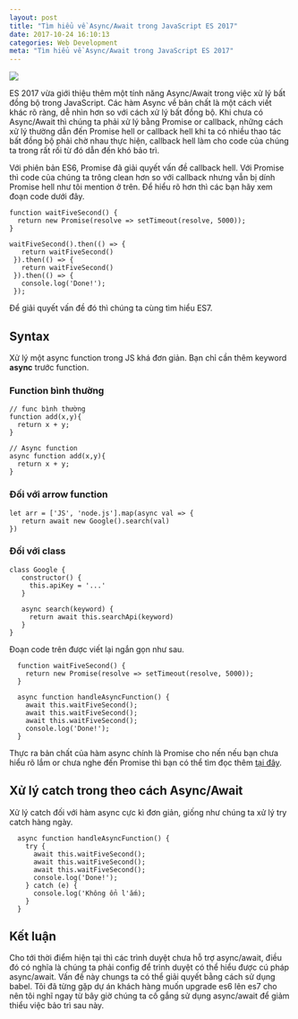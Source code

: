 ```yaml
---
layout: post
title: "Tìm hiểu về Async/Await trong JavaScript ES 2017"
date: 2017-10-24 16:10:13
categories: Web Development
meta: "Tìm hiểu về Async/Await trong JavaScript ES 2017"
---
```


![](https://images.viblo.asia/36b5268b-ac36-47c3-b36c-cf0c659993f4.png)

ES 2017 vừa giới thiệu thêm một tính năng Async/Await trong việc xử lý bất đồng bộ trong JavaScript. Các hàm Async về bản chất là một cách viết khác rõ ràng, dễ nhìn hơn so với cách xử lý bất đồng bộ. Khi chưa có Async/Await thì chúng ta phải xử lý bằng Promise or callback, những cách xử lý thường dẫn đến Promise hell or callback hell khi ta có nhiều thao tác bất đồng bộ phải chờ nhau thực hiện, callback hell làm cho code của chúng ta trong rất rối từ đó dẫn đến khó bảo trì.

Với phiên bản ES6, Promise đã giải quyết vấn đề callback hell. Với Promise thì code của chúng ta trông clean hơn so với callback nhưng vẫn bị dính Promise hell như tôi mention ở trên. Để hiểu rõ hơn thì các bạn hãy xem đoạn code dưới đây.

```
function waitFiveSecond() {
  return new Promise(resolve => setTimeout(resolve, 5000));
}
```

 ```
waitFiveSecond().then(() => {
    return waitFiveSecond()
  }).then(() => {
    return waitFiveSecond()
  }).then(() => {
    console.log('Done!');
  });
```

Để giải quyết vấn đề đó thì chúng ta cùng tìm hiểu ES7.

## Syntax
Xử lý một async function trong JS khá đơn giản. Bạn chỉ cần thêm keyword **async** trước function.
### Function bình thường

```
// func bình thường
function add(x,y){
  return x + y;
}
```

```
// Async function
async function add(x,y){
  return x + y;
}
```

### Đối với arrow function
```
let arr = ['JS', 'node.js'].map(async val => {
   return await new Google().search(val)
})
```

### Đối với class
```
class Google {
   constructor() {
     this.apiKey = '...'
   }

   async search(keyword) {
     return await this.searchApi(keyword)
   }
}
```

Đoạn code trên được viết lại ngắn gọn như sau.

```
  function waitFiveSecond() {
    return new Promise(resolve => setTimeout(resolve, 5000));
  }

  async function handleAsyncFunction() {
    await this.waitFiveSecond();
    await this.waitFiveSecond();
    await this.waitFiveSecond();
    console.log('Done!');
  }
```

Thực ra bản chất của hàm async chính là Promise cho nến nếu bạn chưa hiểu rõ lắm or chưa nghe đến Promise thì bạn có thể tìm đọc thêm
[tại đây](https://developer.mozilla.org/vi/docs/Web/JavaScript/Reference/Global_Objects/Promise).
## Xử lý catch trong theo cách Async/Await
Xử lý catch đối với hàm async cực kì đơn giản, giống như chúng ta xử lý try catch hàng ngày.
```
  async function handleAsyncFunction() {
    try {
      await this.waitFiveSecond();
      await this.waitFiveSecond();
      await this.waitFiveSecond();
      console.log('Done!');
    } catch (e) {
      console.log('Không ổn l'ắm);
    }
  }
```
## Kết luận
Cho tới thời điểm hiện tại thì các trình duyệt chưa hỗ trợ async/await, điều đó có nghĩa là chúng ta phải config để trình duyệt có thể hiểu được cú pháp async/await. Vấn đề này chungs ta có thể giải quyết bằng cách sử dụng babel.  Tôi đã từng gặp dự án khách hàng muốn upgrade es6 lên es7 cho nên tôi nghĩ ngay từ bây giờ chúng ta cố gắng sử dụng async/await để giảm thiểu việc bảo trì sau này.
